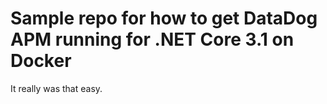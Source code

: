 # Sample repo for how to get DataDog APM running for .NET Core 3.1 on Docker

It really was that easy.
